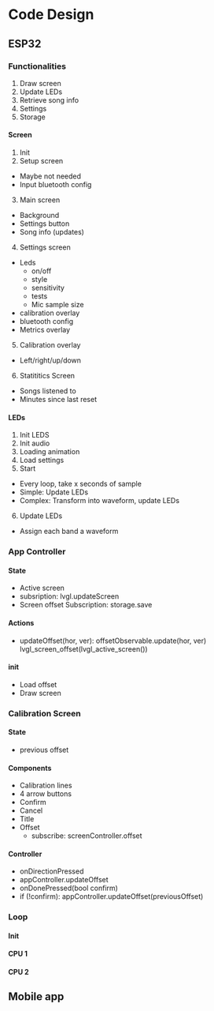 # Code Design

## ESP32

### Functionalities
1. Draw screen
2. Update LEDs
3. Retrieve song info
4. Settings
5. Storage

#### Screen
1. Init
2. Setup screen
- Maybe not needed
- Input bluetooth config
3. Main screen
- Background
- Settings button
- Song info (updates)
4. Settings screen
- Leds 
  - on/off
  - style
  - sensitivity
  - tests
  - Mic sample size
- calibration overlay
- bluetooth config
- Metrics overlay
5. Calibration overlay
- Left/right/up/down
6. Statititics Screen
- Songs listened to
- Minutes since last reset

#### LEDs
1. Init LEDS
2. Init audio
2. Loading animation
3. Load settings
5. Start 
 - Every loop, take x seconds of sample
 - Simple: Update LEDs
 - Complex: Transform into waveform, update LEDs
6. Update LEDs
 - Assign each band a waveform

### App Controller
#### State
- Active screen
 - subsription: lvgl.updateScreen
- Screen offset
  Subscription: storage.save
#### Actions
- updateOffset(hor, ver):
    offsetObservable.update(hor, ver)
    lvgl_screen_offset(lvgl_active_screen())
#### init
 - Load offset
 - Draw screen

### Calibration Screen
#### State
- previous offset
#### Components
- Calibration lines
- 4 arrow buttons
- Confirm
- Cancel
- Title
- Offset
  - subscribe: screenController.offset

#### Controller
- onDirectionPressed
 - appController.updateOffset
- onDonePressed(bool confirm)
 - if (!confirm):
    appController.updateOffset(previousOffset)

### Loop
#### Init
#### CPU 1
#### CPU 2

## Mobile app